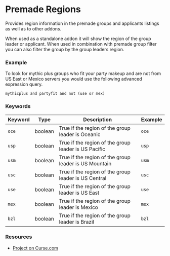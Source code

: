 # Premade Regions

Provides region information in the premade groups and applicants listings as well as to other addons.

When used as a standalone addon it will show the region of the group leader or applicant.  When used in combination with premade group filter you can also filter the group by the group leaders region.

<h3>Example</h3>

To look for mythic plus groups who fit your party makeup and are not from US East or Mexico servers you would use the following advanced expression query.

<code>mythicplus and partyfit and not (use or mex)</code>

<h3>Keywords</h3>

<table>
  <thead>
    <tr>
      <th>Keyword</th>
      <th>Type</th>
      <th>Description</th>
      <th>Example</th>
    </tr>
  </thead>
  <tbody>
    <tr>
      <td><code>oce</code></td>
      <td>boolean</td>
      <td>True if the region of the group leader is Oceanic</td>
      <td><code>oce</code></td>
    </tr>
    <tr>
      <td><code>usp</code></td>
      <td>boolean</td>
      <td>True if the region of the group leader is US Pacific</td>
      <td><code>usp</code></td>
    </tr>
    <tr>
      <td><code>usm</code></td>
      <td>boolean</td>
      <td>True if the region of the group leader is US Mountain</td>
      <td><code>usm</code></td>
    </tr>
    <tr>
      <td><code>usc</code></td>
      <td>boolean</td>
      <td>True if the region of the group leader is US Central</td>
      <td><code>usc</code></td>
    </tr>
    <tr>
      <td><code>use</code></td>
      <td>boolean</td>
      <td>True if the region of the group leader is US East</td>
      <td><code>use</code></td>
    </tr>
    <tr>
      <td><code>mex</code></td>
      <td>boolean</td>
      <td>True if the region of the group leader is Mexico</td>
      <td><code>mex</code></td>
    </tr>
    <tr>
      <td><code>bzl</code></td>
      <td>boolean</td>
      <td>True if the region of the group leader is Brazil</td>
      <td><code>bzl</code></td>
    </tr>    
  </tbody>
</table>

<h3>Resources</h3>
<ul>
  <li><a href="https://mods.curse.com/addons/wow/premade-regions" rel="nofollow">Project on Curse.com</a></li>
</ul>
